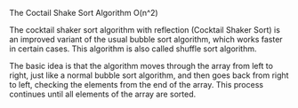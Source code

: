 The Coctail Shake Sort Algorithm O(n^2)

The cocktail shaker sort algorithm with reflection (Cocktail Shaker Sort) is an improved variant of the usual bubble sort algorithm, which works faster in certain cases. This algorithm is also called shuffle sort algorithm.

The basic idea is that the algorithm moves through the array from left to right, just like a normal bubble sort algorithm, and then goes back from right to left, checking the elements from the end of the array. This process continues until all elements of the array are sorted.